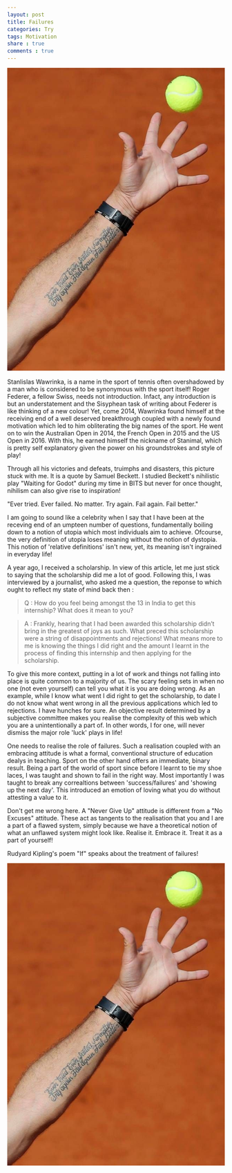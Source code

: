 ```yaml
---
layout: post
title: Failures
categories: Try
tags: Motivation
share : true
comments : true
---
```


![](/images/wawrinka.jpg)


Stanlislas Wawrinka, is a name in the sport of tennis often overshadowed by a man who is considered to be synonymous with the sport itself! Roger Federer, a fellow Swiss, needs not introduction. Infact, any introduction is but an understatement and the Sisyphean task of writing about Federer is like thinking of a new colour!
Yet, come 2014, Wawrinka found himself at the receiving end of a well deserved breakthrough coupled with a newly found motivation which led to him obliterating the big names of the sport. He went on to win the Australian Open in 2014, the French Open in 2015 and the US Open in 2016. With this, he earned himself the nickname of Stanimal, which is pretty self explanatory given the power on his groundstrokes and style of play! 

Through all his victories and defeats, truimphs and disasters, this picture stuck with me. It is a quote by Samuel Beckett. I studied Beckett's nihilistic play "Waiting for Godot" during my time in BITS but never for once thought, nihilism can also give rise to inspiration! 

"Ever tried. Ever failed. No matter. Try again. Fail again. Fail better."

I am going to sound like a celebrity when I say that I have been at the receving end of an umpteen number of questions, fundamentally boiling down to a notion of utopia which most individuals aim to achieve. Ofcourse, the very definition of utopia loses meaning without the notion of dystopia. This notion of 'relative definitions' isn't new, yet, its meaning isn't ingrained in everyday life!

A year ago, I received a scholarship. In view of this article, let me just stick to saying that the scholarship did me a lot of good. Following this, I was interviewed by a journalist, who asked me a question, the reponse to which ought to reflect my state of mind back then : 

> Q : How do you feel being amongst the 13 in India to get this internship? What does it mean to you?

> A : Frankly, hearing that I had been awarded this scholarship didn’t bring in the greatest of joys as such. What preced this scholarship were a string of disappointments and rejections! What means more to me is knowing the things I did right and the amount I learnt in the process of finding this internship and then applying for the scholarship.

To give this more context, putting in a lot of work and things not falling into place is quite common to a majority of us. The scary feeling sets in when no one (not even yourself) can tell you what it is you are doing wrong. As an example, while I know what went I did right to get the scholarship, to date I do not know what went wrong in all the previous applications which led to rejections. I have hunches for sure. An objective result determined by a subjective committee makes you realise the complexity of this web which you are a unintentionally a part of. In other words, I for one, will never dismiss the major role 'luck' plays in life!

One needs to realise the role of failures. Such a realisation coupled with an embracing attitude is what a formal, conventional structure of education dealys in teaching. Sport on the other hand offers an immediate, binary result. Being a part of the world of sport since before I learnt to tie my shoe laces, I was taught and shown to fail in the right way. Most importantly I was taught to break any correaltions between 'success/failures' and 'showing up the next day'. This introduced an emotion of loving what you do without attesting a value to it.

Don't get me wrong here. A "Never Give Up" attitude is different from a "No Excuses" attitude. These act as tangents to the realisation that you and I are a part of a flawed system, simply because we have a theoretical notion of what an unflawed system might look like. Realise it. Embrace it. Treat it as a part of yourself!

Rudyard Kipling's poem "If" speaks about the treatment of failures! 

![](/images/wawrinka.jpg)
